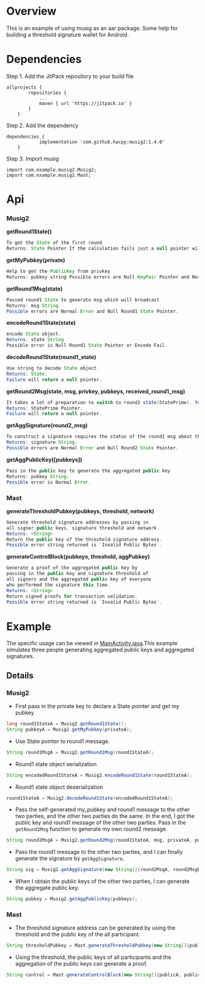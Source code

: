 # Overview

This is an example of using musig as an aar package. Some help for building a threshold signature wallet for Android.

# Dependencies

Step 1. Add the JitPack repository to your build file

```
allprojects {
		repositories {
			...
			maven { url 'https://jitpack.io' }
		}
	}
```

Step 2. Add the dependency
```
dependencies {
	        implementation 'com.github.hacpy:musig2:1.4.0'
	}
```

Step 3. Import musig
```
import com.example.musig2.Musig2;
import com.example.musig2.Mast;
```

# Api
### Musig2
**getRound1State()**

```java
To get the State of the first round
Returns: State Pointer If the calculation fails just a null pointer will be returned.
```

**getMyPubkey(private)**

```java
Help to get the PublicKey from privkey
Returns: pubkey string Possible errors are Null KeyPair Pointer and Normal Error.
```

**getRound1Msg(state)**

```java
Passed round1 State to generate msg which will broadcast
Returns: msg String. 
Possible errors are Normal Error and Null Round1 State Pointer.
```

**encodeRound1State(state)**

```java
encode State object.
Returns: state String 
Possible error is Null Round1 State Pointer or Encode Fail.
```

**decodeRound1State(round1_state)**

```java
Use string to decode State object.
Returns: State. 
Failure will return a null pointer.
```

**getRound2Msg(state, msg, privkey, pubkeys, received_round1_msg)**

```java
It takes a lot of preparation to switch to round2 state(StatePrime). You need the round1 State, the message to sign for it, your own private key, everyone's public key, and everyone else's msgs from the round1.
Returns: StatePrime Pointer. 
Failure will return a null pointer.
```

**getAggSignature(round2_msg)**

```java
To construct a signature requires the status of the round2 msg about the second round of all other signers, and its own R.
Returns: signature String. 
Possible errors are Normal Error and Null Round2 State Pointer.
```

**getAggPublicKey([pubkeys])**
```java
Pass in the public key to generate the aggregated public key
Returns: pubkey String. 
Possible error is Normal Error.
```

### Mast

**generateThresholdPubkey(pubkeys, threshold, network)**
```java
Generate threshold signature addresses by passing in 
all signer public keys, signature threshold and network.
Returns: <String>
Return the public key of the threshold-signature address.
Possible error string returned is `Invalid Public Bytes`.
```
**generateControlBlock(pubkeys, threshold, aggPubkey)**
```java
Generate a proof of the aggregated public key by 
passing in the public key and signature threshold of 
all signers and the aggregated public key of everyone 
who performed the signature this time.
Returns: <String>
Return signed proofs for transaction validation.
Possible error string returned is `Invalid Public Bytes`.
```

# Example

The specific usage can be viewed in [MainActivity.java](src/main/java/com/chainx/musig2demo/MainActivity.java).This example simulates three people generating aggregated public keys and aggregated signatures.

## Details

### Musig2

- First pass in the private key to declare a State pointer and get my pubkey

~~~java
long round1StateA = Musig2.getRound1State();
String pubkeyA = Musig2.getMyPubkey(privateA);
~~~

- Use State pointer to  round1 message.

~~~java
String round1MsgA = Musig2.getRound1Msg(round1StateA);
~~~

- Round1 state object serialization

~~~java
String encodedRound1StateA = Musig2.encodeRound1State(round1StateA);
~~~

- Round1 state object deserialization

~~~java
round1StateA = Musig2.decodeRound1State(encodedRound1StateA);
~~~

- Pass the self-generated my_pubkey and round1 message to the other two parties, and the other two parties do the same. In the end, I got the public key and round1 message of the other two parties. Pass in the `getRound2Msg` function to generate my own round2 message. 

~~~java
String round2MsgA = Musig2.getRound2Msg(round1StateA, msg, privateA, pubkeys, new String[]{round1MsgB, round1MsgC});
~~~

- Pass the round1 message to the other two parties, and I can finally generate the signature by `getAggSignature`. 

~~~java
String sig = Musig2.getAggSignature(new String[]{round2MsgA, round2MsgB, round2MsgC});
~~~

- When I obtain the public keys of the other two parties, I can generate the aggregate public key. 

~~~java
String pubkey = Musig2.getAggPublicKey(pubkeys);
~~~


### Mast

- The threshold signature address can be generated by using the threshold and the public key of the all participant.

~~~java
String thresholdPubkey = Mast.generateThresholdPubkey(new String[]{publicA, publicB, publicC}, (byte) 2, "mainnet");
~~~

- Using the threshold, the public keys of all participants and the aggregation of the public keys can generate a proof.

~~~java
String control = Mast.generateControlBlock(new String[]{publicA, publicB, publicC}, (byte) 2, publicAB);
~~~